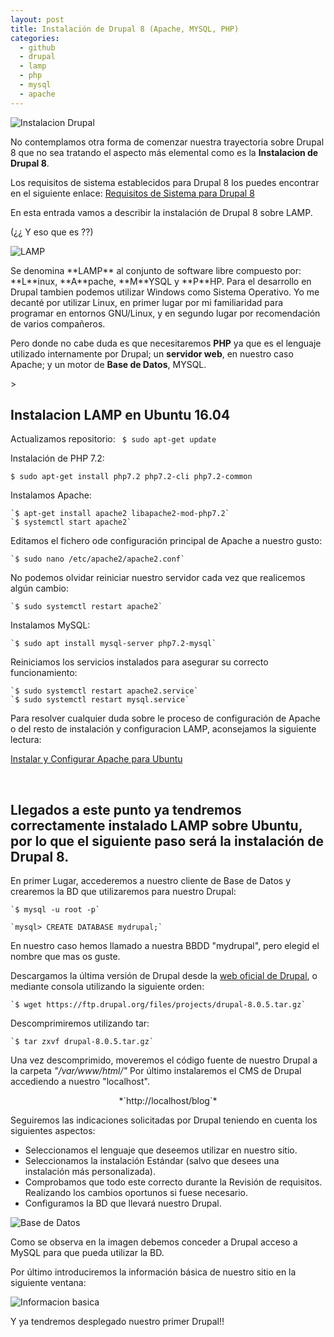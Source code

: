 ```yaml
---
layout: post
title: Instalación de Drupal 8 (Apache, MYSQL, PHP)
categories:
  - github
  - drupal
  - lamp
  - php
  - mysql
  - apache
---
```


![Instalacion Drupal](/images/Instalacion_LAMP_Drupal8.png)

No contemplamos otra forma de comenzar nuestra trayectoria sobre Drupal 8 que no sea tratando el aspecto más elemental como es la **Instalacion de Drupal 8**.

Los requisitos de sistema establecidos para Drupal 8 los puedes encontrar en el siguiente enlace:
 [Requisitos de Sistema para Drupal 8](https://www.drupal.org/docs/8/system-requirements)

En esta entrada vamos a describir la instalación de Drupal 8 sobre LAMP.

(¿¿ Y eso que es ??)

![LAMP](/images/lamp-ubuntu16.04.jpg)

<p>Se denomina **LAMP** al conjunto de software libre compuesto por: **L**inux, **A**pache, **M**YSQL y **P**HP.
Para el desarrollo en Drupal tambien podemos utilizar Windows como Sistema Operativo. Yo me decanté por utilizar Linux, en primer lugar por mi familiaridad para programar en entornos GNU/Linux, y en segundo lugar por recomendación de varios compañeros.

Pero donde no cabe duda es que necesitaremos **PHP** ya que es el lenguaje utilizado internamente por Drupal; un **servidor web**, en nuestro caso Apache; y un motor de **Base de Datos**, MYSQL.
</p>>

## Instalacion LAMP en Ubuntu 16.04

Actualizamos repositorio:
    <code class="php">
      $ sudo apt-get update
    </code>

Instalación de PHP 7.2:

    $ sudo apt-get install php7.2 php7.2-cli php7.2-common


Instalamos Apache:

    `$ apt-get install apache2 libapache2-mod-php7.2`
    `$ systemctl start apache2`

Editamos el fichero ode configuración principal de Apache a nuestro gusto:

    `$ sudo nano /etc/apache2/apache2.conf`

No podemos olvidar reiniciar nuestro servidor cada vez que realicemos algún cambio:

    `$ sudo systemctl restart apache2`


Instalamos MySQL:

    `$ sudo apt install mysql-server php7.2-mysql`

Reiniciamos los servicios instalados para asegurar su correcto funcionamiento:

    `$ sudo systemctl restart apache2.service`
    `$ sudo systemctl restart mysql.service`


<p>
Para resolver cualquier duda sobre le proceso de configuración de Apache o del resto de instalación y configuracion LAMP, aconsejamos la siguiente lectura:

[Instalar y Configurar Apache para Ubuntu](https://www.vozidea.com/instalar-servidor-apache-ubuntu)
</p></br>

## Llegados a este punto ya tendremos correctamente instalado LAMP sobre Ubuntu, por lo que el siguiente paso será la instalación de Drupal 8.

En primer Lugar, accederemos a nuestro cliente de Base de Datos y crearemos la BD que utilizaremos para nuestro Drupal:

    `$ mysql -u root -p`

    `mysql> CREATE DATABASE mydrupal;`

En nuestro caso hemos llamado a nuestra BBDD "mydrupal", pero elegid el nombre que mas os guste.


Descargamos la última versión de Drupal desde la [web oficial de Drupal](https://www.drupal.org/), o mediante consola utilizando la siguiente orden:

    `$ wget https://ftp.drupal.org/files/projects/drupal-8.0.5.tar.gz`

Descomprimiremos utilizando tar:

    `$ tar zxvf drupal-8.0.5.tar.gz`


Una vez descomprimido, moveremos el código fuente de nuestro Drupal a la carpeta *"/var/www/html/"*
Por último instalaremos el CMS de Drupal accediendo a nuestro "localhost".

   <center> *`http://localhost/blog`* </center>

Seguiremos las indicaciones solicitadas por Drupal teniendo en cuenta los siguientes aspectos:

* Seleccionamos el lenguaje que deseemos utilizar en nuestro sitio.
* Seleccionamos la instalación Estándar (salvo que desees una instalación más personalizada).
* Comprobamos que todo este correcto durante la Revisión de requisitos. Realizando los cambios oportunos si fuese necesario.
* Configuramos la BD que llevará nuestro Drupal.


![Base de Datos](/images/drupal_bbdd.png)

Como se observa en la imagen debemos conceder a Drupal acceso a MySQL para que pueda utilizar la BD.

Por último introduciremos la información básica de nuestro sitio en la siguiente ventana:

![Informacion basica](/images/drupal_config_sitio.png)

Y ya tendremos desplegado nuestro primer Drupal!!
